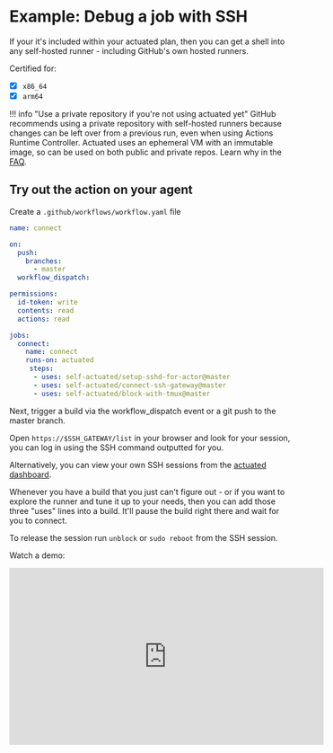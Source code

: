 # Example: Debug a job with SSH

If your it's included within your actuated plan, then you can get a shell into any self-hosted runner - including GitHub's own hosted runners.

Certified for:

- [x] `x86_64`
- [x] `arm64`

!!! info "Use a private repository if you're not using actuated yet"
    GitHub recommends using a private repository with self-hosted runners because changes can be left over from a previous run, even when using Actions Runtime Controller. Actuated uses an ephemeral VM with an immutable image, so can be used on both public and private repos. Learn why in the [FAQ](/faq).

## Try out the action on your agent

Create a `.github/workflows/workflow.yaml` file

```yaml
name: connect

on:
  push:
    branches:
      - master
  workflow_dispatch:

permissions:
  id-token: write
  contents: read
  actions: read

jobs:
  connect:
    name: connect
    runs-on: actuated
     steps:
      - uses: self-actuated/setup-sshd-for-actor@master
      - uses: self-actuated/connect-ssh-gateway@master
      - uses: self-actuated/block-with-tmux@master
```

Next, trigger a build via the workflow_dispatch event or a git push to the master branch.

Open `https://$SSH_GATEWAY/list` in your browser and look for your session, you can log in using the SSH command outputted for you.

Alternatively, you can view your own SSH sessions from the [actuated dashboard](https://dashboard.actuated.dev).

Whenever you have a build that you just can't figure out - or if you want to explore the runner and tune it up to your needs, then you can add those three "uses" lines into a build. It'll pause the build right there and wait for you to connect.

To release the session run `unblock` or `sudo reboot` from the SSH session.

Watch a demo:

<iframe width="560" height="315" src="https://www.youtube.com/embed/l9VuQZ4a5pc" title="YouTube video player" frameborder="0" allow="accelerometer; autoplay; clipboard-write; encrypted-media; gyroscope; picture-in-picture" allowfullscreen></iframe>
